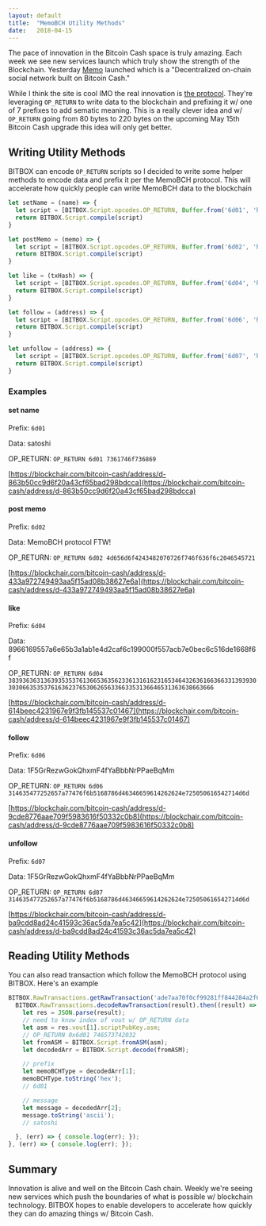 ```yaml
---
layout: default
title:  "MemoBCH Utility Methods"
date:   2018-04-15
---
```


The pace of innovation in the Bitcoin Cash space is truly amazing. Each week we see new services launch which truly show the strength of the Blockchain. Yesterday [Memo](https://memo.cash/) launched which is a "Decentralized on-chain social network built on Bitcoin Cash."

While I think the site is cool IMO the real innovation is [the protocol](https://memo.cash/protocol). They're leveraging `OP_RETURN` to write data to the blockchain and prefixing it w/ one of 7 prefixes to add sematic meaning. This is a really clever idea and w/ `OP_RETURN` going from 80 bytes to 220 bytes on the upcoming May 15th Bitcoin Cash upgrade this idea will only get better.


## Writing Utility Methods

BITBOX can encode `OP_RETURN` scripts so I decided to write some helper methods to encode data and prefix it per the MemoBCH protocol. This will accelerate how quickly people can write MemoBCH data to the blockchain

```js
let setName = (name) => {
  let script = [BITBOX.Script.opcodes.OP_RETURN, Buffer.from('6d01', 'hex'), Buffer.from(name)];
  return BITBOX.Script.compile(script)
}

let postMemo = (memo) => {
  let script = [BITBOX.Script.opcodes.OP_RETURN, Buffer.from('6d02', 'hex'), Buffer.from(memo)];
  return BITBOX.Script.compile(script)
}

let like = (txHash) => {
  let script = [BITBOX.Script.opcodes.OP_RETURN, Buffer.from('6d04', 'hex'), Buffer.from(txHash)];
  return BITBOX.Script.compile(script)
}

let follow = (address) => {
  let script = [BITBOX.Script.opcodes.OP_RETURN, Buffer.from('6d06', 'hex'), Buffer.from(address)];
  return BITBOX.Script.compile(script)
}

let unfollow = (address) => {
  let script = [BITBOX.Script.opcodes.OP_RETURN, Buffer.from('6d07', 'hex'), Buffer.from(address)];
  return BITBOX.Script.compile(script)
}
```

### Examples

#### set name

Prefix: `6d01`

Data: satoshi

OP_RETURN: `OP_RETURN 6d01 7361746f736869`

[https://blockchair.com/bitcoin-cash/address/d-863b50cc9d6f20a43cf65bad298bdcca](https://blockchair.com/bitcoin-cash/address/d-863b50cc9d6f20a43cf65bad298bdcca)

#### post memo

Prefix: `6d02`

Data: MemoBCH protocol FTW!

OP_RETURN: `OP_RETURN 6d02 4d656d6f4243482070726f746f636f6c2046545721`

[https://blockchair.com/bitcoin-cash/address/d-433a972749493aa5f15ad08b38627e6a](https://blockchair.com/bitcoin-cash/address/d-433a972749493aa5f15ad08b38627e6a)

#### like

Prefix: `6d04`

Data: 8966169557a6e65b3a1ab1e4d2caf6c199000f557acb7e0bec6c516de1668f6f

OP_RETURN: `OP_RETURN 6d04 38393636313639353537613665363562336131616231653464326361663663313939303030663535376163623765306265633663353136646531363638663666`

[https://blockchair.com/bitcoin-cash/address/d-614beec4231967e9f3fb145537c01467](https://blockchair.com/bitcoin-cash/address/d-614beec4231967e9f3fb145537c01467)

#### follow

Prefix: `6d06`

Data: 1F5GrRezwGokQhxmF4fYaBbbNrPPaeBqMm

OP_RETURN: `OP_RETURN 6d06 314635477252657a77476f6b5168786d46346659614262624e725050616542714d6d`

[https://blockchair.com/bitcoin-cash/address/d-9cde8776aae709f5983616f50332c0b8](https://blockchair.com/bitcoin-cash/address/d-9cde8776aae709f5983616f50332c0b8)

#### unfollow

Prefix: `6d07`

Data: 1F5GrRezwGokQhxmF4fYaBbbNrPPaeBqMm

OP_RETURN: `OP_RETURN 6d07 314635477252657a77476f6b5168786d46346659614262624e725050616542714d6d`

[https://blockchair.com/bitcoin-cash/address/d-ba9cdd8ad24c41593c36ac5da7ea5c42](https://blockchair.com/bitcoin-cash/address/d-ba9cdd8ad24c41593c36ac5da7ea5c42)

## Reading Utility Methods

You can also read transaction which follow the MemoBCH protocol using BITBOX. Here's an example

```js
BITBOX.RawTransactions.getRawTransaction('ade7aa70f0cf99281ff844284a2f6c3d63d1630a3d160bac9ba487d3896ee377').then((result) => {
  BITBOX.RawTransactions.decodeRawTransaction(result).then((result) => {
    let res = JSON.parse(result);
    // need to know index of vout w/ OP_RETURN data
    let asm = res.vout[1].scriptPubKey.asm;
    // OP_RETURN 0x6d01 746573742032
    let fromASM = BITBOX.Script.fromASM(asm);
    let decodedArr = BITBOX.Script.decode(fromASM);

    // prefix
    let memoBCHType = decodedArr[1];
    memoBCHType.toString('hex');
    // 6d01

    // message
    let message = decodedArr[2];
    message.toString('ascii');
    // satoshi

  }, (err) => { console.log(err); });
}, (err) => { console.log(err); });
```

## Summary

Innovation is alive and well on the Bitcoin Cash chain. Weekly we're seeing new services which push the boundaries of what is possible w/ blockchain technology. BITBOX hopes to enable developers to accelerate how quickly they can do amazing things w/ Bitcoin Cash.
